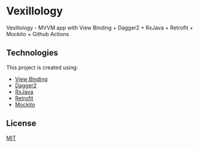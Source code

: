 # Vexillology

Vexillology - MVVM app with View Binding + Dagger2 + RxJava + Retrofit + Mockito + Github Actions

## Technologies
This project is created using:
* [View Binding](https://developer.android.com/topic/libraries/view-binding)
* [Dagger2](https://google.github.io/dagger/)
* [RxJava](https://github.com/ReactiveX/RxAndroid)
* [Retrofit](http://square.github.io/retrofit)
* [Mockito](http://site.mockito.org/)

## License
[MIT](https://choosealicense.com/licenses/mit/)
